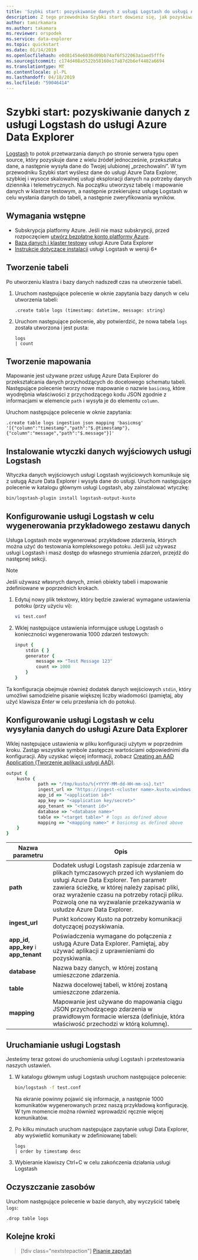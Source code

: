 ```yaml
---
title: 'Szybki start: pozyskiwanie danych z usługi Logstash do usługi Azure Data Explorer'
description: Z tego przewodnika Szybki start dowiesz się, jak pozyskiwać (ładować) dane do usługi Azure Data Explorer z usługi Logstash.
author: tamirkamara
ms.author: takamara
ms.reviewer: orspodek
ms.service: data-explorer
ms.topic: quickstart
ms.date: 01/14/2019
ms.openlocfilehash: e0d81454e6036d09bb74af6f522063a1aed5fffe
ms.sourcegitcommit: c174d408a5522b58160e17a87d2b6ef4482a6694
ms.translationtype: MT
ms.contentlocale: pl-PL
ms.lasthandoff: 04/18/2019
ms.locfileid: "59046414"
---
```

# <a name="quickstart-ingest-data-from-logstash-to-azure-data-explorer"></a>Szybki start: pozyskiwanie danych z usługi Logstash do usługi Azure Data Explorer

[Logstash](https://www.elastic.co/products/logstash) to potok przetwarzania danych po stronie serwera typu open source, który pozyskuje dane z wielu źródeł jednocześnie, przekształca dane, a następnie wysyła dane do Twojej ulubionej „przechowalni”. W tym przewodniku Szybki start wyślesz dane do usługi Azure Data Explorer, szybkiej i wysoce skalowalnej usługi eksploracji danych na potrzeby danych dziennika i telemetrycznych. Na początku utworzysz tabelę i mapowanie danych w klastrze testowym, a następnie przekierujesz usługę Logstash w celu wysłania danych do tabeli, a następnie zweryfikowania wyników.

## <a name="prerequisites"></a>Wymagania wstępne

* Subskrypcja platformy Azure. Jeśli nie masz subskrypcji, przed rozpoczęciem [utwórz bezpłatne konto platformy Azure](https://azure.microsoft.com/free/).
* [Baza danych i klaster testowy](create-cluster-database-portal.md) usługi Azure Data Explorer
* [Instrukcje dotyczące instalacji](https://www.elastic.co/guide/en/logstash/current/installing-logstash.html) usługi Logstash w wersji 6+

## <a name="create-a-table"></a>Tworzenie tabeli

Po utworzeniu klastra i bazy danych nadszedł czas na utworzenie tabeli.

1. Uruchom następujące polecenie w oknie zapytania bazy danych w celu utworzenia tabeli:

    ```Kusto
    .create table logs (timestamp: datetime, message: string)
    ```

1. Uruchom następujące polecenie, aby potwierdzić, że nowa tabela `logs` została utworzona i jest pusta:
    ```Kusto
    logs
    | count
    ```

## <a name="create-a-mapping"></a>Tworzenie mapowania

Mapowanie jest używane przez usługę Azure Data Explorer do przekształcania danych przychodzących do docelowego schematu tabeli. Następujące polecenie tworzy nowe mapowanie o nazwie `basicmsg`, które wyodrębnia właściwości z przychodzącego kodu JSON zgodnie z informacjami w elemencie `path` i wysyła je do elementu `column`.

Uruchom następujące polecenie w oknie zapytania:

```Kusto
.create table logs ingestion json mapping 'basicmsg' '[{"column":"timestamp","path":"$.@timestamp"},{"column":"message","path":"$.message"}]'
```

## <a name="install-the-logstash-output-plugin"></a>Instalowanie wtyczki danych wyjściowych usługi Logstash

Wtyczka danych wyjściowych usługi Logstash wyjściowych komunikuje się z usługą Azure Data Explorer i wysyła dane do usługi.
Uruchom następujące polecenie w katalogu głównym usługi Logstash, aby zainstalować wtyczkę:

```sh
bin/logstash-plugin install logstash-output-kusto
```

## <a name="configure-logstash-to-generate-a-sample-dataset"></a>Konfigurowanie usługi Logstash w celu wygenerowania przykładowego zestawu danych

Usługa Logstash może wygenerować przykładowe zdarzenia, których można użyć do testowania kompleksowego potoku.
Jeśli już używasz usługi Logstash i masz dostęp do własnego strumienia zdarzeń, przejdź do następnej sekcji. 

> [!NOTE]
> Jeśli używasz własnych danych, zmień obiekty tabeli i mapowanie zdefiniowane w poprzednich krokach.

1. Edytuj nowy plik tekstowy, który będzie zawierać wymagane ustawienia potoku (przy użyciu vi):

    ```sh
    vi test.conf
    ```

1. Wklej następujące ustawienia informujące usługę Logstash o konieczności wygenerowania 1000 zdarzeń testowych:

    ```ruby
    input {
        stdin { }
        generator {
            message => "Test Message 123"
            count => 1000
        }
    }
    ```

Ta konfiguracja obejmuje również dodatek danych wejściowych `stdin`, który umożliwi samodzielne pisanie większej liczby wiadomości (pamiętaj, aby użyć klawisza *Enter* w celu przesłania ich do potoku).

## <a name="configure-logstash-to-send-data-to-azure-data-explorer"></a>Konfigurowanie usługi Logstash w celu wysyłania danych do usługi Azure Data Explorer

Wklej następujące ustawienia w pliku konfiguracji użytym w poprzednim kroku. Zastąp wszystkie symbole zastępcze wartościami odpowiednimi dla konfiguracji. Aby uzyskać więcej informacji, zobacz [Creating an AAD Application (Tworzenie aplikacji usługi AAD)](/azure/kusto/management/access-control/how-to-provision-aad-app). 

```ruby
output {
    kusto {
            path => "/tmp/kusto/%{+YYYY-MM-dd-HH-mm-ss}.txt"
            ingest_url => "https://ingest-<cluster name>.kusto.windows.net/"
            app_id => "<application id>"
            app_key => "<application key/secret>"
            app_tenant => "<tenant id>"
            database => "<database name>"
            table => "<target table>" # logs as defined above
            mapping => "<mapping name>" # basicmsg as defined above
    }
}
```

| Nazwa parametru | Opis |
| --- | --- |
| **path** | Dodatek usługi Logstash zapisuje zdarzenia w plikach tymczasowych przed ich wysłaniem do usługi Azure Data Explorer. Ten parametr zawiera ścieżkę, w której należy zapisać pliki, oraz wyrażenie czasu na potrzeby rotacji pliku. Pozwolą one na wyzwalanie przekazywania w usłudze Azure Data Explorer.|
| **ingest_url** | Punkt końcowy Kusto na potrzeby komunikacji dotyczącej pozyskiwania.|
| **app_id**, **app_key** i **app_tenant**| Poświadczenia wymagane do połączenia z usługą Azure Data Explorer. Pamiętaj, aby używać aplikacji z uprawnieniami do pozyskiwania. |
| **database**| Nazwa bazy danych, w której zostaną umieszczone zdarzenia. |
| **table** | Nazwa docelowej tabeli, w której zostaną umieszczone zdarzenia. |
| **mapping** | Mapowanie jest używane do mapowania ciągu JSON przychodzącego zdarzenia w prawidłowym formacie wiersza (definiuje, która właściwość przechodzi w którą kolumnę). |

## <a name="run-logstash"></a>Uruchamianie usługi Logstash

Jesteśmy teraz gotowi do uruchomienia usługi Logstash i przetestowania naszych ustawień.

1. W katalogu głównym usługi Logstash uruchom następujące polecenie:

    ```sh
    bin/logstash -f test.conf
    ```

    Na ekranie powinny pojawić się informacje, a następnie 1000 komunikatów wygenerowanych przez naszą przykładową konfigurację. W tym momencie można również wprowadzić ręcznie więcej komunikatów.

1. Po kilku minutach uruchom następujące zapytanie usługi Data Explorer, aby wyświetlić komunikaty w zdefiniowanej tabeli:

    ```Kusto
    logs
    | order by timestamp desc
    ```

1. Wybieranie klawiszy Ctrl+C w celu zakończenia działania usługi Logstash

## <a name="clean-up-resources"></a>Oczyszczanie zasobów

Uruchom następujące polecenie w bazie danych, aby wyczyścić tabelę `logs`:

```Kusto
.drop table logs
```

## <a name="next-steps"></a>Kolejne kroki

> [!div class="nextstepaction"]
> [Pisanie zapytań](write-queries.md)